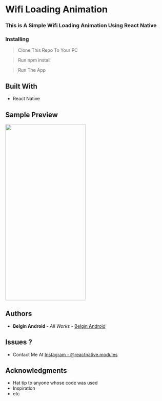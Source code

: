 # Wifi Loading Animation

### This is A Simple Wifi Loading Animation Using React Native

### Installing

> Clone This Repo To Your PC 

> Run npm install

> Run The App

## Built With

* React Native

## Sample Preview

<img src="https://user-images.githubusercontent.com/61349423/101976114-321da100-3c68-11eb-8e35-778a55ade79f.gif" width="250" height="550">


## Authors

* **Belgin Android** - *All Works* - [Belgin Android](https://github.com/Belgin-Android)

## Issues ?

* Contact Me At [Instagram - @reactnative.modules](https://www.instagram.com/reactnative.modules/)

## Acknowledgments

* Hat tip to anyone whose code was used
* Inspiration
* etc

